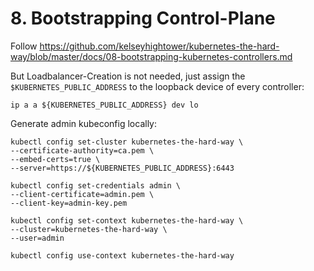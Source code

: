 # 8. Bootstrapping Control-Plane

Follow https://github.com/kelseyhightower/kubernetes-the-hard-way/blob/master/docs/08-bootstrapping-kubernetes-controllers.md

But Loadbalancer-Creation is not needed, just assign the `$KUBERNETES_PUBLIC_ADDRESS` to the loopback device of every controller:

```
ip a a ${KUBERNETES_PUBLIC_ADDRESS} dev lo
```

Generate admin kubeconfig locally:

```
kubectl config set-cluster kubernetes-the-hard-way \
--certificate-authority=ca.pem \
--embed-certs=true \
--server=https://${KUBERNETES_PUBLIC_ADDRESS}:6443

kubectl config set-credentials admin \
--client-certificate=admin.pem \
--client-key=admin-key.pem

kubectl config set-context kubernetes-the-hard-way \
--cluster=kubernetes-the-hard-way \
--user=admin

kubectl config use-context kubernetes-the-hard-way
```